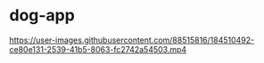 # dog-app

https://user-images.githubusercontent.com/88515816/184510492-ce80e131-2539-41b5-8063-fc2742a54503.mp4

